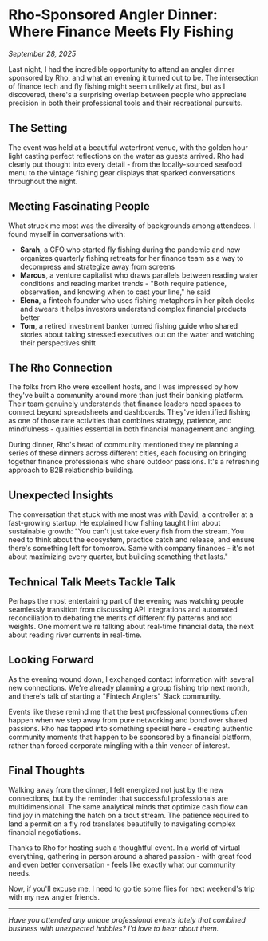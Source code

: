 # Rho-Sponsored Angler Dinner: Where Finance Meets Fly Fishing

*September 28, 2025*

Last night, I had the incredible opportunity to attend an angler dinner sponsored by Rho, and what an evening it turned out to be. The intersection of finance tech and fly fishing might seem unlikely at first, but as I discovered, there's a surprising overlap between people who appreciate precision in both their professional tools and their recreational pursuits.

## The Setting

The event was held at a beautiful waterfront venue, with the golden hour light casting perfect reflections on the water as guests arrived. Rho had clearly put thought into every detail - from the locally-sourced seafood menu to the vintage fishing gear displays that sparked conversations throughout the night.

## Meeting Fascinating People

What struck me most was the diversity of backgrounds among attendees. I found myself in conversations with:

- **Sarah**, a CFO who started fly fishing during the pandemic and now organizes quarterly fishing retreats for her finance team as a way to decompress and strategize away from screens
- **Marcus**, a venture capitalist who draws parallels between reading water conditions and reading market trends - "Both require patience, observation, and knowing when to cast your line," he said
- **Elena**, a fintech founder who uses fishing metaphors in her pitch decks and swears it helps investors understand complex financial products better
- **Tom**, a retired investment banker turned fishing guide who shared stories about taking stressed executives out on the water and watching their perspectives shift

## The Rho Connection

The folks from Rho were excellent hosts, and I was impressed by how they've built a community around more than just their banking platform. Their team genuinely understands that finance leaders need spaces to connect beyond spreadsheets and dashboards. They've identified fishing as one of those rare activities that combines strategy, patience, and mindfulness - qualities essential in both financial management and angling.

During dinner, Rho's head of community mentioned they're planning a series of these dinners across different cities, each focusing on bringing together finance professionals who share outdoor passions. It's a refreshing approach to B2B relationship building.

## Unexpected Insights

The conversation that stuck with me most was with David, a controller at a fast-growing startup. He explained how fishing taught him about sustainable growth: "You can't just take every fish from the stream. You need to think about the ecosystem, practice catch and release, and ensure there's something left for tomorrow. Same with company finances - it's not about maximizing every quarter, but building something that lasts."

## Technical Talk Meets Tackle Talk

Perhaps the most entertaining part of the evening was watching people seamlessly transition from discussing API integrations and automated reconciliation to debating the merits of different fly patterns and rod weights. One moment we're talking about real-time financial data, the next about reading river currents in real-time.

## Looking Forward

As the evening wound down, I exchanged contact information with several new connections. We're already planning a group fishing trip next month, and there's talk of starting a "Fintech Anglers" Slack community.

Events like these remind me that the best professional connections often happen when we step away from pure networking and bond over shared passions. Rho has tapped into something special here - creating authentic community moments that happen to be sponsored by a financial platform, rather than forced corporate mingling with a thin veneer of interest.

## Final Thoughts

Walking away from the dinner, I felt energized not just by the new connections, but by the reminder that successful professionals are multidimensional. The same analytical minds that optimize cash flow can find joy in matching the hatch on a trout stream. The patience required to land a permit on a fly rod translates beautifully to navigating complex financial negotiations.

Thanks to Rho for hosting such a thoughtful event. In a world of virtual everything, gathering in person around a shared passion - with great food and even better conversation - feels like exactly what our community needs.

Now, if you'll excuse me, I need to go tie some flies for next weekend's trip with my new angler friends.

---

*Have you attended any unique professional events lately that combined business with unexpected hobbies? I'd love to hear about them.*